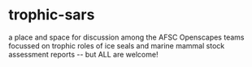 # trophic-sars
a place and space for discussion among the AFSC Openscapes teams focussed on trophic roles of ice seals and marine mammal stock assessment reports -- but ALL are welcome!
